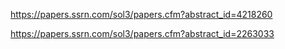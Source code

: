 https://papers.ssrn.com/sol3/papers.cfm?abstract_id=4218260

https://papers.ssrn.com/sol3/papers.cfm?abstract_id=2263033
